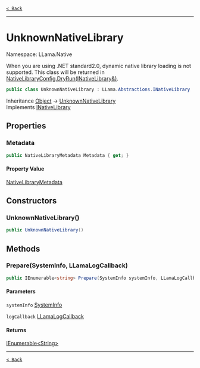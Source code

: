 [`< Back`](./)

---

# UnknownNativeLibrary

Namespace: LLama.Native

When you are using .NET standard2.0, dynamic native library loading is not supported.
 This class will be returned in [NativeLibraryConfig.DryRun(INativeLibrary&)](./llama.native.nativelibraryconfig.md#dryruninativelibrary&).

```csharp
public class UnknownNativeLibrary : LLama.Abstractions.INativeLibrary
```

Inheritance [Object](https://docs.microsoft.com/en-us/dotnet/api/system.object) → [UnknownNativeLibrary](./llama.native.unknownnativelibrary.md)<br>
Implements [INativeLibrary](./llama.abstractions.inativelibrary.md)

## Properties

### **Metadata**

```csharp
public NativeLibraryMetadata Metadata { get; }
```

#### Property Value

[NativeLibraryMetadata](./llama.native.nativelibrarymetadata.md)<br>

## Constructors

### **UnknownNativeLibrary()**

```csharp
public UnknownNativeLibrary()
```

## Methods

### **Prepare(SystemInfo, LLamaLogCallback)**

```csharp
public IEnumerable<string> Prepare(SystemInfo systemInfo, LLamaLogCallback logCallback)
```

#### Parameters

`systemInfo` [SystemInfo](./llama.native.systeminfo.md)<br>

`logCallback` [LLamaLogCallback](./llama.native.nativelogconfig.llamalogcallback.md)<br>

#### Returns

[IEnumerable&lt;String&gt;](https://docs.microsoft.com/en-us/dotnet/api/system.collections.generic.ienumerable-1)<br>

---

[`< Back`](./)
